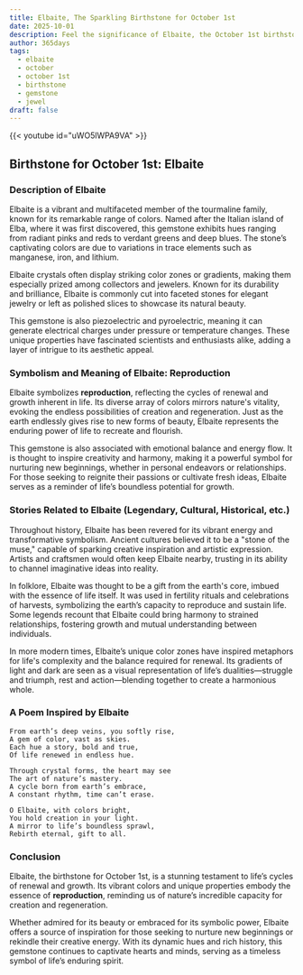 ```yaml
---
title: Elbaite, The Sparkling Birthstone for October 1st
date: 2025-10-01
description: Feel the significance of Elbaite, the October 1st birthstone symbolizing Reproduction. Let its beauty and meaning brighten your day.
author: 365days
tags:
  - elbaite
  - october
  - october 1st
  - birthstone
  - gemstone
  - jewel
draft: false
---
```


{{< youtube id="uWO5lWPA9VA" >}}

## Birthstone for October 1st: Elbaite

### Description of Elbaite

Elbaite is a vibrant and multifaceted member of the tourmaline family, known for its remarkable range of colors. Named after the Italian island of Elba, where it was first discovered, this gemstone exhibits hues ranging from radiant pinks and reds to verdant greens and deep blues. The stone’s captivating colors are due to variations in trace elements such as manganese, iron, and lithium.

Elbaite crystals often display striking color zones or gradients, making them especially prized among collectors and jewelers. Known for its durability and brilliance, Elbaite is commonly cut into faceted stones for elegant jewelry or left as polished slices to showcase its natural beauty.

This gemstone is also piezoelectric and pyroelectric, meaning it can generate electrical charges under pressure or temperature changes. These unique properties have fascinated scientists and enthusiasts alike, adding a layer of intrigue to its aesthetic appeal.

### Symbolism and Meaning of Elbaite: Reproduction

Elbaite symbolizes **reproduction**, reflecting the cycles of renewal and growth inherent in life. Its diverse array of colors mirrors nature's vitality, evoking the endless possibilities of creation and regeneration. Just as the earth endlessly gives rise to new forms of beauty, Elbaite represents the enduring power of life to recreate and flourish.

This gemstone is also associated with emotional balance and energy flow. It is thought to inspire creativity and harmony, making it a powerful symbol for nurturing new beginnings, whether in personal endeavors or relationships. For those seeking to reignite their passions or cultivate fresh ideas, Elbaite serves as a reminder of life’s boundless potential for growth.

### Stories Related to Elbaite (Legendary, Cultural, Historical, etc.)

Throughout history, Elbaite has been revered for its vibrant energy and transformative symbolism. Ancient cultures believed it to be a "stone of the muse," capable of sparking creative inspiration and artistic expression. Artists and craftsmen would often keep Elbaite nearby, trusting in its ability to channel imaginative ideas into reality.

In folklore, Elbaite was thought to be a gift from the earth's core, imbued with the essence of life itself. It was used in fertility rituals and celebrations of harvests, symbolizing the earth’s capacity to reproduce and sustain life. Some legends recount that Elbaite could bring harmony to strained relationships, fostering growth and mutual understanding between individuals.

In more modern times, Elbaite’s unique color zones have inspired metaphors for life's complexity and the balance required for renewal. Its gradients of light and dark are seen as a visual representation of life’s dualities—struggle and triumph, rest and action—blending together to create a harmonious whole.

### A Poem Inspired by Elbaite

```
From earth’s deep veins, you softly rise,  
A gem of color, vast as skies.  
Each hue a story, bold and true,  
Of life renewed in endless hue.  

Through crystal forms, the heart may see  
The art of nature’s mastery.  
A cycle born from earth’s embrace,  
A constant rhythm, time can’t erase.  

O Elbaite, with colors bright,  
You hold creation in your light.  
A mirror to life’s boundless sprawl,  
Rebirth eternal, gift to all.
```

### Conclusion

Elbaite, the birthstone for October 1st, is a stunning testament to life’s cycles of renewal and growth. Its vibrant colors and unique properties embody the essence of **reproduction**, reminding us of nature’s incredible capacity for creation and regeneration.

Whether admired for its beauty or embraced for its symbolic power, Elbaite offers a source of inspiration for those seeking to nurture new beginnings or rekindle their creative energy. With its dynamic hues and rich history, this gemstone continues to captivate hearts and minds, serving as a timeless symbol of life’s enduring spirit.